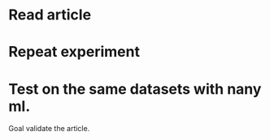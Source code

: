 # Read article 

# Repeat experiment

# Test on the same datasets with nany ml. 


Goal validate the article.